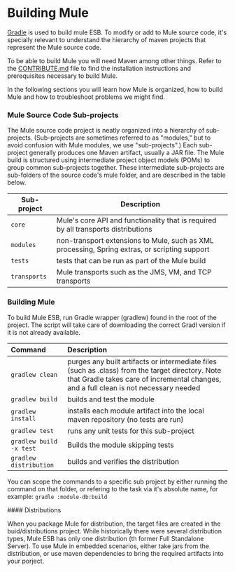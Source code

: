 # Building Mule

[Gradle](http://www.gradle.org) is used to build mule ESB. To modify or add to Mule source code, it's specially relevant to understand the hierarchy of maven projects that represent the Mule source code.

To be able to build Mule you will need Maven among other things. Refer to the [CONTRIBUTE.md](CONTRIBUTE.md) file to find the installation instructions and prerequisites necessary to build Mule.

In the following sections you will learn how Mule is organized, how to build Mule and how to troubleshoot problems we might find.


### Mule Source Code Sub-projects

The Mule source code project is neatly organized into a hierarchy of sub-projects. (Sub-projects are sometimes referred to as "modules," but to avoid confusion with Mule modules, we use "sub-projects".) Each sub-project generally produces one Maven artifact, usually a JAR file. The Mule build is structured using intermediate project object models (POMs) to group common sub-projects together. These intermediate sub-projects are sub-folders of the source code's mule folder, and are described in the table below.

| Sub-project       | Description  |
|-------------------|--------------|
| `core`            | Mule's core API and functionality that is required by all transports distributions       |
| `modules`         | non-transport extensions to Mule, such as XML processing, Spring extras, or scripting support
| `tests`           | tests that can be run as part of the Mule build |
| `transports`      | Mule transports such as the JMS, VM, and TCP transports |

### Building Mule

To build Mule ESB, run Gradle wrapper (gradlew) found in the root of the project. The script will take care of downloading the correct Gradl version if
it is not already available.


|Command | Description |
|:----------|:-------------|
| `gradlew clean`	       | purges any built artifacts or intermediate files (such as .class) from the target directory. Note that Gradle takes care of incremental changes, and a full clean is not necessary needed |
| `gradlew build`	       | builds and test the module |
| `gradlew install`        | installs each module artifact into the local maven repository (no tests are run) |
| `gradlew test`           | runs any unit tests for this sub-project |
| `gradlew build -x test`  | Builds the module skipping tests |
| `gradlew distribution`   | builds and verifies the distribution |

You can scope the commands to a specific sub project by either running the command on that folder, or refering to the task via it's absolute name, for example:
`gradle :module-db:build`


#### Distributions

When you package Mule for distribution, the target files are created in the buid/distributions project. While historically there were several distribution types,
Mule ESB has only one distribution (th former Full Standalone Server).
To use Mule in embedded scenarios, either take jars from the distribution, or use maven dependencies to bring the required artifacts into your porject.

